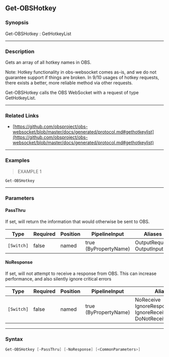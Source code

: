 Get-OBSHotkey
-------------

### Synopsis
Get-OBSHotkey : GetHotkeyList

---

### Description

Gets an array of all hotkey names in OBS.

Note: Hotkey functionality in obs-websocket comes as-is, and we do not guarantee support if things are broken. In 9/10 usages of hotkey requests, there exists a better, more reliable method via other requests.

Get-OBSHotkey calls the OBS WebSocket with a request of type GetHotkeyList.

---

### Related Links
* [https://github.com/obsproject/obs-websocket/blob/master/docs/generated/protocol.md#gethotkeylist](https://github.com/obsproject/obs-websocket/blob/master/docs/generated/protocol.md#gethotkeylist)

---

### Examples
> EXAMPLE 1

```PowerShell
Get-OBSHotkey
```

---

### Parameters
#### **PassThru**
If set, will return the information that would otherwise be sent to OBS.

|Type      |Required|Position|PipelineInput        |Aliases                      |
|----------|--------|--------|---------------------|-----------------------------|
|`[Switch]`|false   |named   |true (ByPropertyName)|OutputRequest<br/>OutputInput|

#### **NoResponse**
If set, will not attempt to receive a response from OBS.
This can increase performance, and also silently ignore critical errors

|Type      |Required|Position|PipelineInput        |Aliases                                                                |
|----------|--------|--------|---------------------|-----------------------------------------------------------------------|
|`[Switch]`|false   |named   |true (ByPropertyName)|NoReceive<br/>IgnoreResponse<br/>IgnoreReceive<br/>DoNotReceiveResponse|

---

### Syntax
```PowerShell
Get-OBSHotkey [-PassThru] [-NoResponse] [<CommonParameters>]
```
